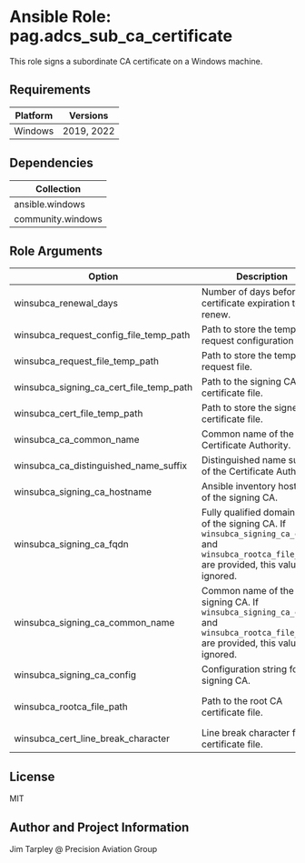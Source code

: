 <!-- BEGIN_ANSIBLE_DOCS -->

# Ansible Role: pag.adcs_sub_ca_certificate
This role signs a subordinate CA certificate on a Windows machine.

## Requirements

| Platform | Versions |
| -------- | -------- |
| Windows | 2019, 2022 |

## Dependencies

| Collection |
| ---------- |
| ansible.windows |
| community.windows |

## Role Arguments
|Option|Description|Type|Required|Choices|Default|
|---|---|---|---|---|---|
| winsubca_renewal_days | Number of days before certificate expiration to renew. | int | no |  | 30 |
| winsubca_request_config_file_temp_path | Path to store the temporary request configuration file. | path | no |  | C:\Windows\temp\cacert.inf |
| winsubca_request_file_temp_path | Path to store the temporary request file. | path | no |  | C:\Windows\temp\cacert.req |
| winsubca_signing_ca_cert_file_temp_path | Path to the signing CA certificate file. | path | no |  | C:\Windows\temp\signingcacert.crt |
| winsubca_cert_file_temp_path | Path to store the signed certificate file. | path | no |  | C:\Windows\temp\cacert.crt |
| winsubca_ca_common_name | Common name of the Certificate Authority. | str | yes |  |  |
| winsubca_ca_distinguished_name_suffix | Distinguished name suffix of the Certificate Authority. | str | yes |  |  |
| winsubca_signing_ca_hostname | Ansible inventory hostname of the signing CA. | str | yes |  |  |
| winsubca_signing_ca_fqdn | Fully qualified domain name of the signing CA. If `winsubca_signing_ca_config` and `winsubca_rootca_file_path` are provided, this value is ignored. | str | no |  | {{ hostvars[winsubca_signing_ca_hostname].ansible_fqdn }} |
| winsubca_signing_ca_common_name | Common name of the signing CA. If `winsubca_signing_ca_config` and `winsubca_rootca_file_path` are provided, this value is ignored. | str | no |  |  |
| winsubca_signing_ca_config | Configuration string for the signing CA. | str | no |  | {{ winsubca_signing_ca_fqdn }}\{{ winsubca_signing_ca_common_name }} |
| winsubca_rootca_file_path | Path to the root CA certificate file. | path | no |  | C:\Windows\system32\CertSrv\CertEnroll\{{ winsubca_signing_ca_fqdn }}_{{ winsubca_signing_ca_common_name }}.crt |
| winsubca_cert_line_break_character | Line break character for the certificate file. | str | no |  | \r\n |


## License
MIT

## Author and Project Information
Jim Tarpley @ Precision Aviation Group
<!-- END_ANSIBLE_DOCS -->
